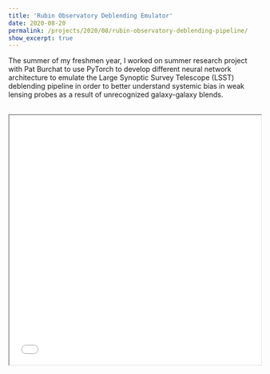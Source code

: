 ```yaml
---
title: 'Rubin Observatory Deblending Emulator'
date: 2020-08-20
permalink: /projects/2020/08/rubin-observatory-deblending-pipeline/
show_excerpt: true
---
```


The summer of my freshmen year, I worked on summer research project with Pat Burchat to use PyTorch to develop different neural network architecture to emulate the Large Synoptic Survey Telescope (LSST) deblending pipeline in order to better understand systemic bias in weak lensing probes as a result of unrecognized galaxy-galaxy blends.

<br>
<iframe width="100%" height="500" src="/files/LSSTpresentation.pdf">